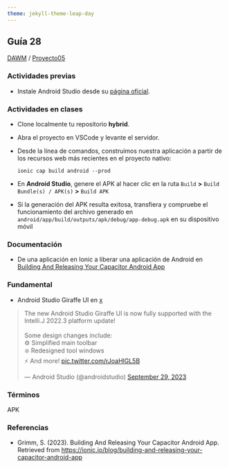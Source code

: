 ```yaml
---
theme: jekyll-theme-leap-day
---
```


## Guía 28

[DAWM](/DAWM/) / [Proyecto05](/DAWM/proyectos/2024/proyecto05)

### Actividades previas

* Instale Android Studio desde su [página oficial](https://developer.android.com/studio).

### Actividades en clases

* Clone localmente tu repositorio **hybrid**.
* Abra el proyecto en VSCode y levante el servidor.

* Desde la línea de comandos, construimos nuestra aplicación a partir de los recursos web más recientes en el proyecto nativo:

  ```command
  ionic cap build android --prod
  ```

* En **Android Studio**, genere el APK al hacer clic en la ruta `Build` **>** `Build Bundle(s) / APK(s)` **>** `Build APK`

* Si la generación del APK resulta exitosa, transfiera y compruebe el funcionamiento del archivo generado en `android/app/build/outputs/apk/debug/app-debug.apk` en su dispositivo móvil

### Documentación

* De una aplicación en Ionic a liberar una aplicación de Android en [Building And Releasing Your Capacitor Android App](https://ionic.io/blog/building-and-releasing-your-capacitor-android-app)

### Fundamental

* Android Studio Giraffe UI en [x](https://twitter.com/androidstudio/status/1707774273543102821)

<blockquote class="twitter-tweet" data-media-max-width="560"><p lang="en" dir="ltr">The new Android Studio Giraffe UI is now fully supported with the Intelli.J 2022.3 platform update!<br><br>Some design changes include:<br>⚙️ Simplified main toolbar<br>❇️ Redesigned tool windows<br>⚡️ And more! <a href="https://t.co/rJoaHlGL5B">pic.twitter.com/rJoaHlGL5B</a></p>&mdash; Android Studio (@androidstudio) <a href="https://twitter.com/androidstudio/status/1707774273543102821?ref_src=twsrc%5Etfw">September 29, 2023</a></blockquote> <script async src="https://platform.twitter.com/widgets.js" charset="utf-8"></script>

### Términos

APK

### Referencias

* Grimm, S. (2023). Building And Releasing Your Capacitor Android App. Retrieved from https://ionic.io/blog/building-and-releasing-your-capacitor-android-app